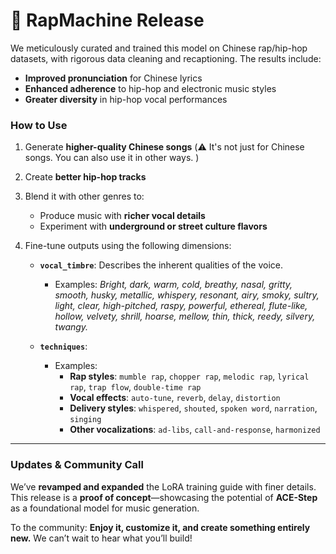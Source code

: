 # 🎤 RapMachine Release

We meticulously curated and trained this model on Chinese rap/hip-hop datasets, with rigorous data cleaning and recaptioning. The results include:  
- **Improved pronunciation** for Chinese lyrics  
- **Enhanced adherence** to hip-hop and electronic music styles  
- **Greater diversity** in hip-hop vocal performances  

### **How to Use**  
1. Generate **higher-quality Chinese songs**  (⚠️ It's not just for Chinese songs. You can also use it in other ways. )

2. Create **better hip-hop tracks**  
3. Blend it with other genres to:  
   - Produce music with **richer vocal details**  
   - Experiment with **underground or street culture flavors**  
4. Fine-tune outputs using the following dimensions:  

    - **`vocal_timbre`**: Describes the inherent qualities of the voice.
        - Examples: *Bright, dark, warm, cold, breathy, nasal, gritty, smooth, husky, metallic, whispery, resonant, airy, smoky, sultry, light, clear, high-pitched, raspy, powerful, ethereal, flute-like, hollow, velvety, shrill, hoarse, mellow, thin, thick, reedy, silvery, twangy.*  

    - **`techniques`**:
        - Examples:  
            - **Rap styles**: `mumble rap`, `chopper rap`, `melodic rap`, `lyrical rap`, `trap flow`, `double-time rap`  
            - **Vocal effects**: `auto-tune`, `reverb`, `delay`, `distortion`  
            - **Delivery styles**: `whispered`, `shouted`, `spoken word`, `narration`, `singing`  
            - **Other vocalizations**: `ad-libs`, `call-and-response`, `harmonized`  

---  

### **Updates & Community Call**  
We’ve **revamped and expanded** the LoRA training guide with finer details. This release is a **proof of concept**—showcasing the potential of **ACE-Step** as a foundational model for music generation.  

To the community: **Enjoy it, customize it, and create something entirely new.** We can’t wait to hear what you’ll build!  
